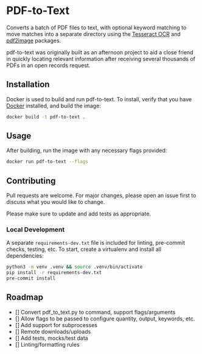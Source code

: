 # PDF-to-Text

Converts a batch of PDF files to text, with optional keyword matching to move matches into a separate directory using the [Tesseract OCR](https://github.com/tesseract-ocr/tesseract) and [pdf2image](https://github.com/Belval/pdf2image) packages.

pdf-to-text was originally built as an afternoon project to aid a close friend in quickly locating relevant information after receiving several thousands of PDFs in an open records request.

## Installation

Docker is used to build and run pdf-to-text. To install, verify that you have [Docker](https://www.docker.com) installed, and build the image:

```sh
docker build -t pdf-to-text .
```

## Usage

After building, run the image with any necessary flags provided:

```sh
docker run pdf-to-text --flags
```

## Contributing

Pull requests are welcome. For major changes, please open an issue first to discuss what you would like to change.

Please make sure to update and add tests as appropriate.

### Local Development

A separate `requirements-dev.txt` file is included for linting, pre-commit checks, testing, etc. To start, create a virtualenv and install all dependencies:

```sh
python3 -m venv .venv && source .venv/bin/activate
pip install -r requirements-dev.txt
pre-commit install
```

## Roadmap

- [] Convert pdf_to_text.py to command, support flags/arguments
- [] Allow flags to be passed to configure quantity, output, keywords, etc.
- [] Add support for subprocesses
- [] Remote downloads/uploads
- [] Add tests, mocks/test data
- [] Linting/formatting rules
